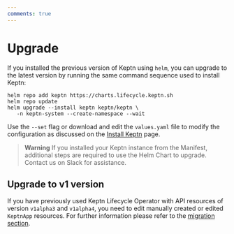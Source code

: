 ```yaml
---
comments: true
---
```


# Upgrade

If you installed the previous version of Keptn using `helm`,
you can upgrade to the latest version
by running the same command sequence used to install Keptn:

```shell
helm repo add keptn https://charts.lifecycle.keptn.sh
helm repo update
helm upgrade --install keptn keptn/keptn \
   -n keptn-system --create-namespace --wait
```

Use the `--set` flag or download and edit the `values.yaml` file
to modify the configuration as discussed on the
[Install Keptn](./index.md) page.

> **Warning**
If you installed your Keptn instance from the Manifest,
additional steps are required to use the Helm Chart to upgrade.
Contact us on Slack for assistance.

## Upgrade to v1 version

If you have previously used Keptn Lifecycle Operator with API
resources of version `v1alpha3` and `v1alpha4`, you need to
edit manually created or edited `KeptnApp` resources.
For further information please refer to the
[migration section](../migrate/keptnapp/index.md).

